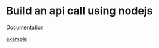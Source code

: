 # Build an api call using nodejs

[Documentation](https://docs.microsoft.com/en-us/office/office-365-management-api/get-started-with-office-365-management-apis)

[example](https://docs.microsoft.com/en-us/graph/tutorials/node?tutorial-step=3)
